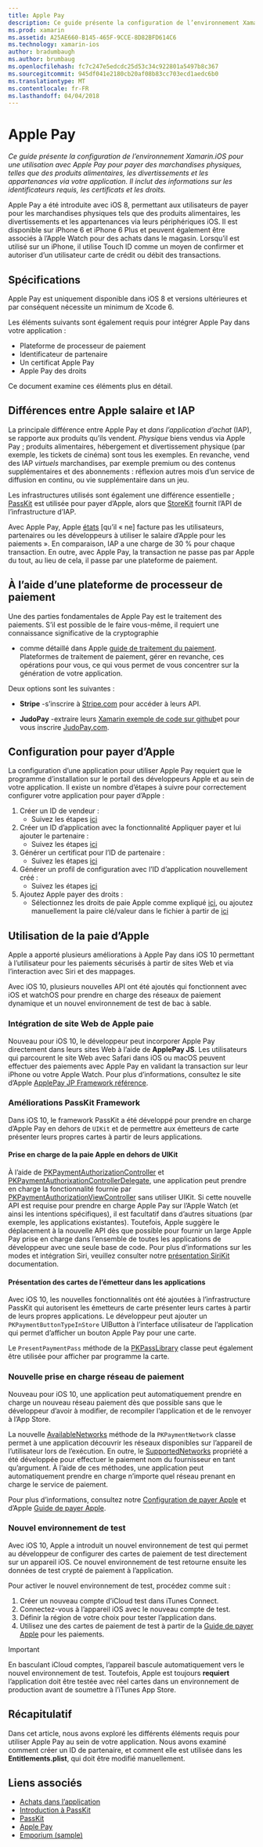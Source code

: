 ```yaml
---
title: Apple Pay
description: Ce guide présente la configuration de l’environnement Xamarin.iOS pour une utilisation avec Apple Pay pour payer des marchandises physiques, telles que des produits alimentaires, les divertissements et les appartenances via votre application. Il inclut des informations sur les identificateurs requis, les certificats et les droits.
ms.prod: xamarin
ms.assetid: A25AE660-B145-465F-9CCE-8D82BFD614C6
ms.technology: xamarin-ios
author: bradumbaugh
ms.author: brumbaug
ms.openlocfilehash: fc7c247e5edcdc25d53c34c922801a5497b8c367
ms.sourcegitcommit: 945df041e2180cb20af08b83cc703ecd1aedc6b0
ms.translationtype: MT
ms.contentlocale: fr-FR
ms.lasthandoff: 04/04/2018
---
```

# <a name="apple-pay"></a>Apple Pay

_Ce guide présente la configuration de l’environnement Xamarin.iOS pour une utilisation avec Apple Pay pour payer des marchandises physiques, telles que des produits alimentaires, les divertissements et les appartenances via votre application. Il inclut des informations sur les identificateurs requis, les certificats et les droits._


Apple Pay a été introduite avec iOS 8, permettant aux utilisateurs de payer pour les marchandises physiques tels que des produits alimentaires, les divertissements et les appartenances via leurs périphériques iOS. Il est disponible sur iPhone 6 et iPhone 6 Plus et peuvent également être associés à l’Apple Watch pour des achats dans le magasin. Lorsqu’il est utilisé sur un iPhone, il utilise Touch ID comme un moyen de confirmer et autoriser d’un utilisateur carte de crédit ou débit des transactions.


## <a name="requirements"></a>Spécifications

Apple Pay est uniquement disponible dans iOS 8 et versions ultérieures et par conséquent nécessite un minimum de Xcode 6.

Les éléments suivants sont également requis pour intégrer Apple Pay dans votre application :

 - Plateforme de processeur de paiement
 - Identificateur de partenaire
 - Un certificat Apple Pay
 - Apple Pay des droits

Ce document examine ces éléments plus en détail.

## <a name="differences-between-apple-pay-and-iap"></a>Différences entre Apple salaire et IAP

La principale différence entre Apple Pay et *dans l’application d’achat* (IAP), se rapporte aux produits qu’ils vendent. *Physique* biens vendus via Apple Pay ; produits alimentaires, hébergement et divertissement physique (par exemple, les tickets de cinéma) sont tous les exemples. En revanche, vend des IAP *virtuels* marchandises, par exemple premium ou des contenus supplémentaires et des abonnements : réflexion autres mois d’un service de diffusion en continu, ou vie supplémentaire dans un jeu.

Les infrastructures utilisés sont également une différence essentielle ; [PassKit](https://developer.apple.com/library/ios/documentation/PassKit/Reference/PKPaymentAuthorizationViewController_Ref/) est utilisée pour payer d’Apple, alors que [StoreKit](https://developer.apple.com/library/ios/documentation/PassKit/Reference/PKPaymentAuthorizationViewController_Ref/) fournit l’API de l’infrastructure d’IAP.

Avec Apple Pay, Apple [états](https://developer.apple.com/apple-pay/Getting-Started-with-Apple-Pay.pdf) [qu’il « ne] facture pas les utilisateurs, partenaires ou les développeurs à utiliser le salaire d’Apple pour les paiements ». En comparaison, IAP a une charge de 30 % pour chaque transaction. En outre, avec Apple Pay, la transaction ne passe pas par Apple du tout, au lieu de cela, il passe par une plateforme de paiement.


## <a name="using-a-payment-processor-platform"></a>À l’aide d’une plateforme de processeur de paiement

Une des parties fondamentales de Apple Pay est le traitement des paiements. S’il est possible de le faire vous-même, il requiert une connaissance significative de la cryptographie
- comme détaillé dans Apple [guide de traitement du paiement](https://developer.apple.com/library/ios/ApplePay_Guide/ProcessPayment.html).
Plateformes de traitement de paiement, gérer en revanche, ces opérations pour vous, ce qui vous permet de vous concentrer sur la génération de votre application.

Deux options sont les suivantes :

- **Stripe** -s’inscrire à [Stripe.com](https://stripe.com/) pour accéder à leurs API.

- **JudoPay** -extraire leurs [Xamarin exemple de code sur github](https://github.com/Judopay/Xamarin-Sample-App)et pour vous inscrire [JudoPay.com](https://www.judopay.com/).


## <a name="provisioning-for-apple-pay"></a>Configuration pour payer d’Apple

La configuration d’une application pour utiliser Apple Pay requiert que le programme d’installation sur le portail des développeurs Apple et au sein de votre application. Il existe un nombre d’étapes à suivre pour correctement configurer votre application pour payer d’Apple :

1. Créer un ID de vendeur :
    - Suivez les étapes [ici](~/ios/deploy-test/provisioning/capabilities/apple-pay-capabilities.md#merchantid)
2. Créer un ID d’application avec la fonctionnalité Appliquer payer et lui ajouter le partenaire :
    - Suivez les étapes [ici](~/ios/deploy-test/provisioning/capabilities/apple-pay-capabilities.md#appid)
3. Générer un certificat pour l’ID de partenaire :
    - Suivez les étapes [ici](~/ios/deploy-test/provisioning/capabilities/apple-pay-capabilities.md#certificate)
4. Générer un profil de configuration avec l’ID d’application nouvellement créé :
    - Suivez les étapes [ici](~/ios/get-started/installation/device-provisioning/manual-provisioning.md#provisioning)
5. Ajoutez Apple payer des droits :
    - Sélectionnez les droits de paie Apple comme expliqué [ici](~/ios/deploy-test/provisioning/entitlements.md), ou ajoutez manuellement la paire clé/valeur dans le fichier à partir de [ici](~/ios/deploy-test/provisioning/entitlements.md)


## <a name="working-with-apple-pay"></a>Utilisation de la paie d’Apple

Apple a apporté plusieurs améliorations à Apple Pay dans iOS 10 permettant à l’utilisateur pour les paiements sécurisés à partir de sites Web et via l’interaction avec Siri et des mappages.

Avec iOS 10, plusieurs nouvelles API ont été ajoutés qui fonctionnent avec iOS et watchOS pour prendre en charge des réseaux de paiement dynamique et un nouvel environnement de test de bac à sable.


### <a name="apple-pay-website-integration"></a>Intégration de site Web de Apple paie

Nouveau pour iOS 10, le développeur peut incorporer Apple Pay directement dans leurs sites Web à l’aide de **ApplePay JS**. Les utilisateurs qui parcourent le site Web avec Safari dans iOS ou macOS peuvent effectuer des paiements avec Apple Pay en validant la transaction sur leur iPhone ou votre Apple Watch. Pour plus d’informations, consultez le site d’Apple [ApplePay JP Framework référence](https://developer.apple.com/reference/applepayjs).

### <a name="passkit-framework-enhancements"></a>Améliorations PassKit Framework

Dans iOS 10, le framework PassKit a été développé pour prendre en charge d’Apple Pay en dehors de `UIKit` et de permettre aux émetteurs de carte présenter leurs propres cartes à partir de leurs applications.


#### <a name="supporting-apple-pay-outside-of-uikit"></a>Prise en charge de la paie Apple en dehors de UIKit

À l’aide de [PKPaymentAuthorizationController](https://developer.apple.com/reference/passkit/pkpaymentauthorizationcontroller) et [PKPaymentAuthorixationControllerDelegate](https://developer.apple.com/reference/passkit/pkpaymentauthorizationcontrollerdelegate), une application peut prendre en charge la fonctionnalité fournie par [ PKPaymentAuthorizationViewController](https://developer.apple.com/reference/passkit/pkpaymentauthorizationviewcontroller) sans utiliser UIKit. Si cette nouvelle API est requise pour prendre en charge Apple Pay sur l’Apple Watch (et ainsi les intentions spécifiques), il est facultatif dans d’autres situations (par exemple, les applications existantes). Toutefois, Apple suggère le déplacement à la nouvelle API dès que possible pour fournir un large Apple Pay prise en charge dans l’ensemble de toutes les applications de développeur avec une seule base de code. Pour plus d’informations sur les modes et intégration Siri, veuillez consulter notre [présentation SiriKit](~/ios/platform/sirikit/index.md) documentation.

#### <a name="presenting-issuer-cards-from-within-apps"></a>Présentation des cartes de l’émetteur dans les applications

Avec iOS 10, les nouvelles fonctionnalités ont été ajoutées à l’infrastructure PassKit qui autorisent les émetteurs de carte présenter leurs cartes à partir de leurs propres applications. Le développeur peut ajouter un `PKPaymentButtonTypeInStore` UIButton à l’interface utilisateur de l’application qui permet d’afficher un bouton Apple Pay pour une carte.

Le `PresentPaymentPass` méthode de la [PKPassLibrary](https://developer.apple.com/reference/passkit/pkpasslibrary) classe peut également être utilisée pour afficher par programme la carte.

### <a name="new-payment-network-support"></a>Nouvelle prise en charge réseau de paiement

Nouveau pour iOS 10, une application peut automatiquement prendre en charge un nouveau réseau paiement dès que possible sans que le développeur d’avoir à modifier, de recompiler l’application et de le renvoyer à l’App Store.

La nouvelle [AvailableNetworks](https://developer.apple.com/reference/passkit/pkpaymentrequest/1833288-availablenetworks) méthode de la `PKPaymentNetwork` classe permet à une application découvrir les réseaux disponibles sur l’appareil de l’utilisateur lors de l’exécution. En outre, le [SupportedNetworks](https://developer.apple.com/reference/passkit/pkpaymentrequest/1619329-supportednetworks) propriété a été développée pour effectuer le paiement nom du fournisseur en tant qu’argument. À l’aide de ces méthodes, une application peut automatiquement prendre en charge n’importe quel réseau prenant en charge le service de paiement.

Pour plus d’informations, consultez notre [Configuration de payer Apple](~/ios/platform/apple-pay.md) et d’Apple [Guide de payer Apple](https://developer.apple.com/apple-pay/).

### <a name="new-testing-environment"></a>Nouvel environnement de test

Avec iOS 10, Apple a introduit un nouvel environnement de test qui permet au développeur de configurer des cartes de paiement de test directement sur un appareil iOS. Ce nouvel environnement de test retourne ensuite les données de test crypté de paiement à l’application.

Pour activer le nouvel environnement de test, procédez comme suit :

1. Créer un nouveau compte d’iCloud test dans iTunes Connect.
2. Connectez-vous à l’appareil iOS avec le nouveau compte de test.
3. Définir la région de votre choix pour tester l’application dans.
4. Utilisez une des cartes de paiement de test à partir de la [Guide de payer Apple](https://developer.apple.com/apple-pay/) pour les paiements.

> [!IMPORTANT]
> En basculant iCloud comptes, l’appareil bascule automatiquement vers le nouvel environnement de test. Toutefois, Apple est toujours **requiert** l’application doit être testée avec réel cartes dans un environnement de production avant de soumettre à l’iTunes App Store.

## <a name="summary"></a>Récapitulatif

Dans cet article, nous avons exploré les différents éléments requis pour utiliser Apple Pay au sein de votre application. Nous avons examiné comment créer un ID de partenaire, et comment elle est utilisée dans les **Entitlements.plist**, qui doit être modifié manuellement.


## <a name="related-links"></a>Liens associés

- [Achats dans l’application](~/ios/platform/in-app-purchasing/index.md)
- [Introduction à PassKit](~/ios/platform/passkit.md)
- [PassKit](https://developer.apple.com/library/ios/documentation/PassKit/Reference/PKPaymentAuthorizationViewController_Ref/)
- [Apple Pay](https://developer.apple.com/apple-pay/)
- [Emporium (sample)](https://developer.xamarin.com/samples/monotouch/ios9/Emporium/)
